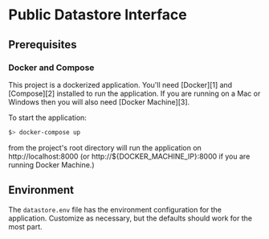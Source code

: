Public Datastore Interface
==========================

Prerequisites
-------------------------

### Docker and Compose

This project is a dockerized application. You'll need [Docker][1] and [Compose][2]
installed to run the application. If you are running on a Mac or Windows then you will
also need [Docker Machine][3].

To start the application:

```bash
$> docker-compose up
```

from the project's root directory will run the application on http://localhost:8000
(or http://${DOCKER_MACHINE_IP}:8000 if you are running Docker Machine.)


Environment
-----------

The `datastore.env` file has the environment configuration for the application. Customize
as necessary, but the defaults should work for the most part.
